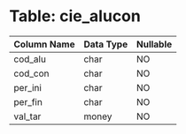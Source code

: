 # Table: cie_alucon

| Column Name | Data Type | Nullable |
|-------------|-----------|----------|
| cod_alu | char | NO |
| cod_con | char | NO |
| per_ini | char | NO |
| per_fin | char | NO |
| val_tar | money | NO |
